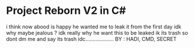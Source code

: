 # Project Reborn V2 in C#
i think now abood is happy he wanted me to leak it from the first day
idk why maybe jealous ? idk really why he want this to be leaked
ik its trash so dont dm me and say its trash idc...................
BY : HADI, CMD, SECRET
